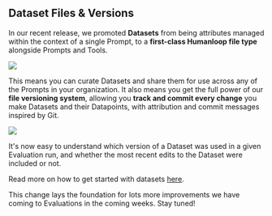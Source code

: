 ## Dataset Files & Versions

In our recent release, we promoted **Datasets** from being attributes managed within the context of a single Prompt, to a **first-class Humanloop file type** alongside Prompts and Tools.

<img src="../assets/images/66fa94c-image.png" />

This means you can curate Datasets and share them for use across any of the Prompts in your organization. It also means you get the full power of our **file versioning system**, allowing you **track and commit every change** you make Datasets and their Datapoints, with attribution and commit messages inspired by Git.

<img src="../assets/images/eb07874-dataset-commit-message.png" />

It's now easy to understand which version of a Dataset was used in a given Evaluation run, and whether the most recent edits to the Dataset were included or not.

Read more on how to get started with datasets [here](/docs/datasets).

This change lays the foundation for lots more improvements we have coming to Evaluations in the coming weeks. Stay tuned!
